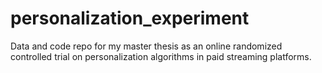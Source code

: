 # personalization_experiment
Data and code repo for my master thesis as an online randomized controlled trial on personalization algorithms in paid streaming platforms.
